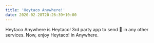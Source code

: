 ```yaml
---
title: 'Heytaco Anywhere!'
date: 2020-02-28T20:26:39+10:00
---
```


Heytaco Anywhere is Heytaco! 3rd party app to send 🌮 in any other services. Now, enjoy Heytaco! in Anywhere.
